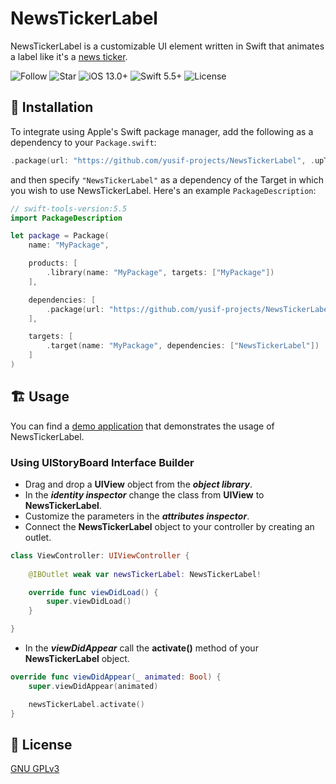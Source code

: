 # NewsTickerLabel

NewsTickerLabel is a customizable UI element written in Swift that animates a label like it's a [news ticker](https://en.wikipedia.org/wiki/News_ticker).

![Follow](https://img.shields.io/github/followers/yusif-projects?style=social)
![Star](https://img.shields.io/github/stars/yusif-projects/NewsTickerLabel?style=social)
![iOS 13.0+](https://img.shields.io/badge/iOS-13.0%2B-blue.svg)
![Swift 5.5+](https://img.shields.io/badge/Swift-5.5%2B-orange.svg)
![License](https://img.shields.io/github/license/yusif-projects/NewsTickerLabel)

## 🚚 Installation

To integrate using Apple's Swift package manager, add the following as a dependency to your `Package.swift`:

```swift
.package(url: "https://github.com/yusif-projects/NewsTickerLabel", .upToNextMajor(from: "1.0.0"))
```

and then specify `"NewsTickerLabel"` as a dependency of the Target in which you wish to use NewsTickerLabel.
Here's an example `PackageDescription`:

```swift
// swift-tools-version:5.5
import PackageDescription

let package = Package(
    name: "MyPackage",

    products: [
        .library(name: "MyPackage", targets: ["MyPackage"])
    ],

    dependencies: [
        .package(url: "https://github.com/yusif-projects/NewsTickerLabel", .upToNextMajor(from: "1.0.0"))
    ],

    targets: [
        .target(name: "MyPackage", dependencies: ["NewsTickerLabel"])
    ]
)
```

## 🏗 Usage

You can find a [demo application](https://github.com/yusif-projects/NewsTickerLabel/tree/main/Example%20Project) that demonstrates the usage of NewsTickerLabel.

### Using UIStoryBoard Interface Builder

- Drag and drop a **UIView** object from the ***object library***.
- In the ***identity inspector*** change the class from **UIView** to **NewsTickerLabel**.
- Customize the parameters in the ***attributes inspector***.
- Connect the **NewsTickerLabel** object to your controller by creating an outlet.

```swift
class ViewController: UIViewController {
    
    @IBOutlet weak var newsTickerLabel: NewsTickerLabel!

    override func viewDidLoad() {
        super.viewDidLoad()
    }

}
```

- In the ***viewDidAppear*** call the **activate()** method of your **NewsTickerLabel** object.

```swift
override func viewDidAppear(_ animated: Bool) {
    super.viewDidAppear(animated)

    newsTickerLabel.activate()
}
```

## 📝 License

[GNU GPLv3](https://choosealicense.com/licenses/gpl-3.0/)
